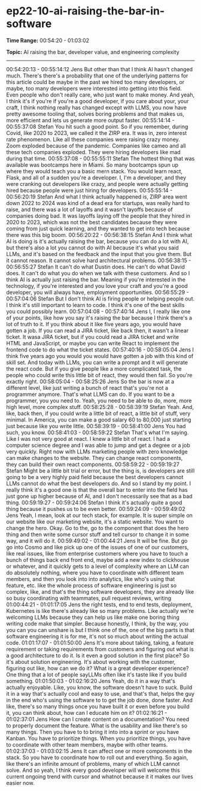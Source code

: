 # ep22-10-ai-raising-the-bar-in-software

**Time Range:** 00:54:20 - 01:03:02

**Topic:** AI raising the bar, developer value, and engineering complexity

---

00:54:20:13 - 00:55:14:12
Jens
But other than that I think AI hasn't changed much. There's there's a probability that one of the
underlying patterns for this article could be maybe in the past we hired too many developers, or
maybe, too many developers were interested into getting into this field. Even people who don't
really care, who just want to make money. And yeah, I think it's if you're if you're a good
developer, if you care about your, your craft, I think nothing really has changed except with
LLMS, you now have pretty awesome tooling that, solves boring problems and that makes us,
more efficient and lets us generate more output faster.
00:55:14:14 - 00:55:37:08
Stefan
You hit such a good point. So if you remember, during Covid, like 2020 to 2023, we called it the
ZIRP era. It was in, zero interest rate phenomenon. Like all these companies were raising crazy
money. Zoom exploded because of the pandemic. Companies like cameo and all these tech
companies exploded. They were hiring developers like mad during that time.
00:55:37:08 - 00:55:55:11
Stefan
The hottest thing that was available was bootcamps here in Miami. So many bootcamps spun
up where they would teach you a basic mern stack. You would learn react, Flask, and all of a
sudden you're a developer. I, I'm a developer, and they were cranking out developers like crazy,
and people were actually getting hired because people were just hiring for developers.
00:55:55:14 - 00:56:20:19
Stefan
And what I think actually happened is, ZIRP area went down 2022 to 2024 was kind of a dead
era for startups, was really hard to raise, and there was a lot of layoffs and it wasn't layoffs
because of companies doing bad. It was layoffs laying off the people that they hired in 2020 to
2023, which was not the best candidates because they were coming from just quick learning,
and they wanted to get into tech because there was this big boom.
00:56:20:22 - 00:56:38:15
Stefan
And I think what AI is doing is it's actually raising the bar, because you can do a lot with AI, but
there's also a lot you cannot do with AI because it's what you said LLMs, and it's based on the
feedback and the input that you give them. But it cannot reason. It cannot solve hard
architectural problems.
00:56:38:15 - 00:56:55:27
Stefan
It can't do what Dustin does. He can't do what David does. It can't do what you do when we talk
with these customers. And so I think AI is actually just raising the bar. Meaning if you're
interested in the technology, if you're interested and you love your craft and you're a good
developer, you will always have, employment opportunities.
00:56:55:29 - 00:57:04:06
Stefan
But I don't think AI is firing people or helping people out. I think it's still important to learn to
code. I think it's one of the best skills you could possibly learn.
00:57:04:08 - 00:57:40:14
Jens
I, I really like one of your points, like how you say it's raising the bar because I think there's a lot
of truth to it. If you think about it like five years ago, you would have gotten a job. If you can read
a JIRA ticket, like back then, it wasn't a linear ticket. It wasa JIRA ticket, but if you could read a
JIRA ticket and write HTML and JavaScript, or maybe you can write React to implement the
frontend code to do what the ticket states.
00:57:40:16 - 00:58:05:04
Jens
I think five years ago you would you would have gotten a job with this kind of skill set. And today
with LLMs, you can write a prompt and it will generate the react code. But if you give people like
a more complicated task, the people who could write this little bit of react, they would then fail.
So you're exactly right.
00:58:05:04 - 00:58:25:26
Jens
So the bar is now at a different level, like just writing a bunch of react that's you're not a
programmer anymore. That's what LLMS can do. If you want to be a programmer, you you need
to. Yeah, you need to be able to do, more, more high level, more complex stuff.
00:58:25:28 - 00:58:39:19
Stefan
Yeah. And, like, back then, if you could write a little bit of react, a little bit of stuff, very minimal.
In America, you can make a good salary 60 to 80,000 just starting just because like you write
little.
00:58:39:19 - 00:58:41:00
Jens
You had such, you know.
00:58:41:03 - 00:58:59:22
Stefan
That's what I'm saying. Like I was not very good at react. I knew a little bit of react. I had a
computer science degree and I was able to jump and get a degree or a job very quickly. Right
now with LLMs marketing people with zero knowledge can make changes to the website. They
can change react components, they can build their own react components.
00:58:59:22 - 00:59:19:27
Stefan
Might be a little bit trial or error, but the thing is, is developers are still going to be a very highly
paid field because the best developers cannot LLMs cannot do what the best developers do.
And so I stand by my point. I really think it's a good one is that the overall bar to enter into the
field has just gone up higher because of AI, and I don't necessarily see that as a bad thing.
00:59:19:27 - 00:59:24:06
Stefan
I think it's actually quite a good thing because it pushes us to be even better.
00:59:24:09 - 00:59:49:02
Jens
Yeah, I mean, look at our tech stack, for example. It is super simple on our website like our
marketing website, it's a static website. You want to change the hero. Okay. Go to the, go to the
component that does the hero thing and then write some cursor stuff and tell cursor to change it
in some way, and it will do it.
00:59:49:02 - 01:00:44:21
Jens
It will be fine. But go go into Cosmo and like pick up one of the issues of one of our customers,
like real issues, like from enterprise customers where you have to touch a bunch of things back
end front end, maybe add a new index to clickhouse or whatever, and it quickly gets to a level of
complexity where an LLM can do absolutely nothing, where you have to coordinate with
different team members, and then you look into into analytics, like who's using that feature, etc.
like the whole process of software engineering is just so complex, like, and that's the thing
software developers, they are already like so busy coordinating with teammates, pull request
reviews, writing
01:00:44:21 - 01:01:17:05
Jens
the right tests, end to end tests, deployment, Kubernetes is like there's already like so many
problems. Like actually we're welcoming LLMs because they can help us like make one boring
thing writing code make that simpler. Because honestly, I think, by the way, you you can you can
unshare is but I think one of the, one of the big parts is that software engineering it is for me, it's
not so much about writing the actual code.
01:01:17:07 - 01:01:50:00
Jens
It's more about taking, taking, a feature requirement or taking requirements from customers and
figuring out what is a good architecture to do it. Is it even a good solution in the first place? So
it's about solution engineering. It's about working with the customer, figuring out like, how can
we do it? What is a great developer experience? One thing that a lot of people sayLLMs often
like it's taste like if you build something.
01:01:50:03 - 01:02:16:20
Jens
Yeah, do it in a way that's actually enjoyable. Like, you know, the software doesn't have to suck.
Build it in a way that's actually cool and easy to use, and that's that, helps the guy in the end
who's using the software to to get the job done, done faster. And like, there's so many things
once you have built it or even before you build it, you can think about, how can I educate him on
it?
01:02:16:21 - 01:02:37:01
Jens
How can I create content on a documentation? You need to properly document the feature.
What is the usability and like there's so many things. Then you have to to bring it into into a
sprint or you have Kanban. You have to prioritize things. When you prioritize things, you have to
coordinate with other team members, maybe with other teams.
01:02:37:03 - 01:03:02:15
Jens
It can affect one or more components in the stack. So you have to coordinate how to roll out and
everything. So again, like there's an infinite amount of problems, many of which LLM cannot
solve. And so yeah, I think every good developer will will welcome this current ongoing trend
with cursor and whatnot because it it makes our lives easier now.